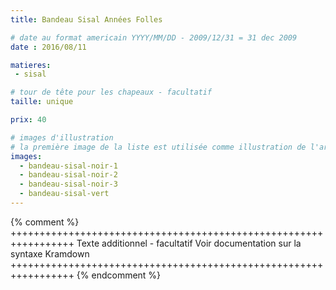 ```yaml
---
title: Bandeau Sisal Années Folles

# date au format americain YYYY/MM/DD - 2009/12/31 = 31 dec 2009
date : 2016/08/11

matieres:
 - sisal

# tour de tête pour les chapeaux - facultatif
taille: unique

prix: 40

# images d'illustration
# la première image de la liste est utilisée comme illustration de l'article dans les pages de listing.
images:
  - bandeau-sisal-noir-1
  - bandeau-sisal-noir-2
  - bandeau-sisal-noir-3
  - bandeau-sisal-vert
---
```

{% comment %} +++++++++++++++++++++++++++++++++++++++++++++++++++++++++++++++++
              Texte additionnel - facultatif
              Voir documentation sur la syntaxe Kramdown
+++++++++++++++++++++++++++++++++++++++++++++++++++++++++++++++++ {% endcomment %}
